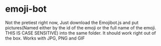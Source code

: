 # emoji-bot

Not the pretiest right now, Just download the Emojibot.js and put pictures(Named either by the id of the emoji or the full name of the emoji. THIS IS CASE SENSITIVE) into the same folder. It should work right out of the box.
Works with JPG, PNG and GIF
